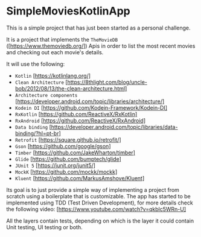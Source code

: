 # SimpleMoviesKotlinApp

This is a simple project that has just been started as a personal challenge.

It is a project that implements the ``TheMovieDB`` ([https://www.themoviedb.org/]) Apis in order to list the most recent movies and checking out each movie's details.

It will use the following:

* `` Kotlin `` [https://kotlinlang.org/]
* `` Clean Architecture `` [https://8thlight.com/blog/uncle-bob/2012/08/13/the-clean-architecture.html]
* `` Architecture components `` [https://developer.android.com/topic/libraries/architecture/]
* `` Kodein DI `` [https://github.com/Kodein-Framework/Kodein-DI]
* `` RxKotlin `` [https://github.com/ReactiveX/RxKotlin]
* `` RxAndroid `` [https://github.com/ReactiveX/RxAndroid]
* `` Data binding `` [https://developer.android.com/topic/libraries/data-binding/?hl=pt-br]
* `` Retrofit `` [https://square.github.io/retrofit/]
* `` Gson `` [https://github.com/google/gson]
* `` Timber `` [https://github.com/JakeWharton/timber]
* `` Glide `` [https://github.com/bumptech/glide]
* `` JUnit 5 `` [https://junit.org/junit5/]
* `` MockK `` [https://github.com/mockk/mockk]
* `` Kluent `` [https://github.com/MarkusAmshove/Kluent]

Its goal is to just provide a simple way of implementing a project from scratch using a boilerplate that is customizable. 
The app has started to be implemented using TDD (Test Driven Development), for more details check the following video: [https://www.youtube.com/watch?v=qkblc5WRn-U]

All the layers contain tests, depending on which is the layer it could contain Unit testing, UI testing or both.
